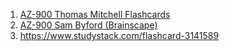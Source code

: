 1. [AZ-900 Thomas Mitchell Flashcards](https://thomasmitchell.net/az-900-flash-cards/)
2. [AZ-900 Sam Byford (Brainscape)](https://www.brainscape.com/l/dashboard/microsoft-azure-fundamentals-az-900-21476745/decks)
3. https://www.studystack.com/flashcard-3141589

